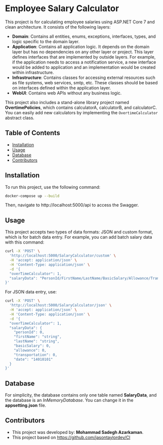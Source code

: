 # Employee Salary Calculator

This project is for calculating employee salaries using ASP.NET Core 7 and clean architecture. It consists of the following layers:

- **Domain**: Contains all entities, enums, exceptions, interfaces, types, and logic specific to the domain layer.
- **Application**: Contains all application logic. It depends on the domain layer but has no dependencies on any other layer or project. This layer defines interfaces that are implemented by outside layers. For example, if the application needs to access a notification service, a new interface would be added to application and an implementation would be created within infrastructure.
- **Infrastructure**: Contains classes for accessing external resources such as file systems, web services, smtp, etc. These classes should be based on interfaces defined within the application layer.
- **WebUI**: Contains web APIs without any business logic.

This project also includes a stand-alone library project named **OvertimePolicies**, which contains calculatorA, calculatorB, and calculatorC. You can easily add new calculators by implementing the `OvertimeCalculator` abstract class.

## Table of Contents
- [Installation](#installation)
- [Usage](#usage)
- [Database](#database)
- [Contributors](#contributors)

## Installation
To run this project, use the following command:

```bash
docker-compose up --build
```
Then, navigate to http://localhost:5000/api to access the Swagger.

## Usage
This project accepts two types of data formats: JSON and custom format, which is for batch data entry. For example, you can add batch salary data with this command:
```bash
curl -X 'POST' \
  'http://localhost:5000/SalaryCalculator/custom' \
  -H 'accept: application/json' \
  -H 'Content-Type: application/json' \
  -d '{
  "overTimeCalculator": 1,
  "salaryData": "PersonId/FirstName/LastName/BasicSalary/Allowance/Transportation/Date\n1/Ali/Ahmadi/1200000/400000/350000/14010801\n100/Reza/Rezaee/100000/300000/150000/14010801"
}'
```
For JSON data entry, use:
```bash
curl -X 'POST' \
  'http://localhost:5000/SalaryCalculator/json' \
  -H 'accept: application/json' \
  -H 'Content-Type: application/json' \
  -d '{
  "overTimeCalculator": 1,
  "salaryData": {
    "personId": 0,
    "firstName": "string",
    "lastName": "string",
    "basicSalary": 0,
    "allowance": 0,
    "transportation": 0,
    "date": "14010101"
  }
}'
```
## Database
For simplicity, the database contains only one table named **SalaryData**, and the database is an *InMemoryDatabase*. You can change it in the **appsetting.json** file.


## Contributors
- This project was developed by: **Mohammad Sadegh Azarkaman**. <br/>
- This project based on https://github.com/jasontaylordev/Cl

